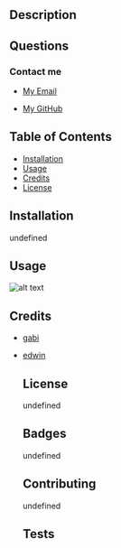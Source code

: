 # 

  ## Description
  
  
  
  ## Questions 
  
  
  
  
  
  ### Contact me
  
  - [My Email](mailto:)
  
  - [My GitHub](https://)
  
  ## Table of Contents
  
  - [Installation](#installation)
  - [Usage](#usage)
  - [Credits](#credits)
  - [License](#license)
  
  ## Installation
  
  undefined
  
  ## Usage
  
  
  ![alt text](assets/images/'placeImageHere'.png)

  ## Credits
  - [gabi](https://google.com)

- [edwin](https://github.com)


  
  ## License
  
  undefined
  
  ## Badges
  
  undefined
  
  ## Contributing
  
  undefined
  
  ## Tests
  
  
  
